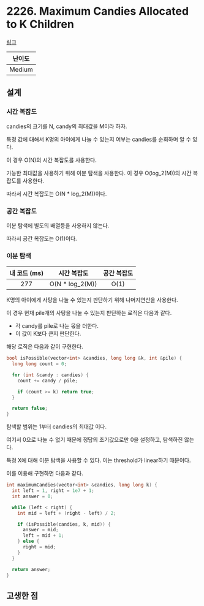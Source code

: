 # 2226. Maximum Candies Allocated to K Children

[링크](https://leetcode.com/problems/maximum-candies-allocated-to-k-children/)

| 난이도 |
| :----: |
| Medium |

## 설계

### 시간 복잡도

candies의 크기를 N, candy의 최대값을 M이라 하자.

특정 값에 대해서 K명의 아이에게 나눌 수 있는지 여부는 candies를 순회하며 알 수 있다.

이 경우 O(N)의 시간 복잡도를 사용한다.

가능한 최대값을 사용하기 위해 이분 탐색을 사용한다. 이 경우 O(log_2(M))의 시간 복잡도를 사용한다.

따라서 시간 복잡도는 O(N \* log_2(M))이다.

### 공간 복잡도

이분 탐색에 별도의 배열등을 사용하지 않는다.

따라서 공간 복잡도는 O(1)이다.

### 이분 탐색

| 내 코드 (ms) |   시간 복잡도    | 공간 복잡도 |
| :----------: | :--------------: | :---------: |
|     277      | O(N \* log_2(M)) |    O(1)     |

K명의 아이에게 사탕을 나눌 수 있는지 판단하기 위해 나머지연산을 사용한다.

이 경우 현재 pile개의 사탕을 나눌 수 있는지 판단하는 로직은 다음과 같다.

- 각 candy를 pile로 나눈 몫을 더한다.
- 이 값이 K보다 큰지 판단한다.

해당 로직은 다음과 같이 구현한다.

```cpp
bool isPossible(vector<int> &candies, long long &k, int &pile) {
  long long count = 0;

  for (int &candy : candies) {
    count += candy / pile;

    if (count >= k) return true;
  }

  return false;
}
```

탐색할 범위는 1부터 candies의 최대값 이다.

여기서 0으로 나눌 수 없기 때문에 정답의 초기값으로만 0을 설정하고, 탐색하진 않는다.

특정 X에 대해 이분 탐색을 사용할 수 있다. 이는 threshold가 linear하기 때문이다.

이를 이용해 구현하면 다음과 같다.

```cpp
int maximumCandies(vector<int> &candies, long long k) {
  int left = 1, right = 1e7 + 1;
  int answer = 0;

  while (left < right) {
    int mid = left + (right - left) / 2;

    if (isPossible(candies, k, mid)) {
      answer = mid;
      left = mid + 1;
    } else {
      right = mid;
    }
  }

  return answer;
}
```

## 고생한 점
